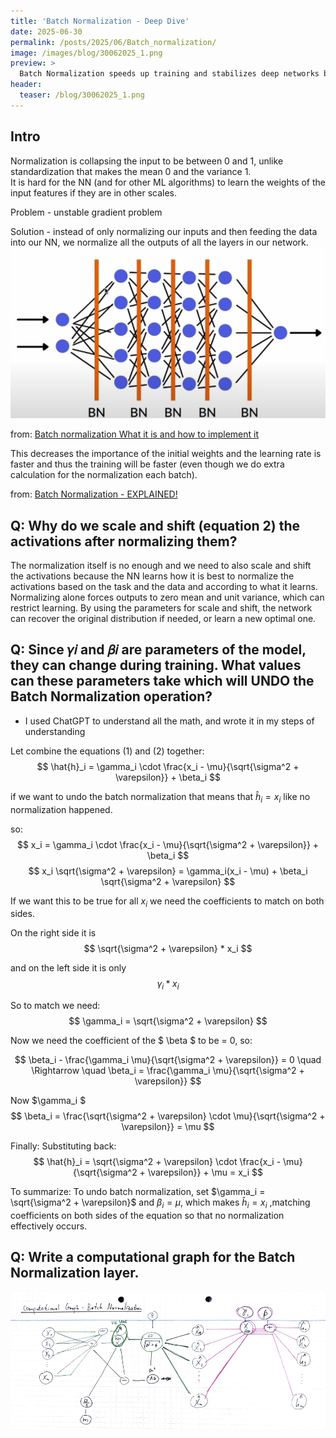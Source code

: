 ```yaml
---
title: 'Batch Normalization - Deep Dive'
date: 2025-06-30
permalink: /posts/2025/06/Batch_normalization/
image: /images/blog/30062025_1.png
preview: >
  Batch Normalization speeds up training and stabilizes deep networks by normalizing layer outputs, not just inputs. It's can also be canceled by some mathematical tricks.
header:
  teaser: /blog/30062025_1.png
---
```


## Intro
Normalization is collapsing the input to be between 0 and 1, unlike standardization that makes the mean 0 and the variance 1.  
It is hard for the NN (and for other ML algorithms) to learn the weights of the input features if they are in other scales.  

Problem - unstable gradient problem

Solution - instead of only normalizing our inputs and then feeding the data into our NN, we normalize all the outputs of all the layers in our network.  
![My helpful screenshot](/images/blog/30062025.png)

from: [Batch normalization What it is and how to implement it](https://www.youtube.com/watch?v=yXOMHOpbon8&ab_channel=AssemblyAI)  

This decreases the importance of the initial weights and the learning rate is faster and thus the training will be faster (even though we do extra calculation for the normalization each batch).  

from: [Batch Normalization - EXPLAINED!](https://www.youtube.com/watch?v=DtEq44FTPM4&ab_channel=CodeEmporium)

## Q: Why do we scale and shift (equation 2) the activations after normalizing them? 

The normalization itself is no enough and we need to also scale and shift the activations because the NN learns how it is best to normalize the activations based on the task and the data and according to what it learns. Normalizing alone forces outputs to zero mean and unit variance, which can restrict learning. By using the parameters for scale and shift, the network can recover the original distribution if needed, or learn a new optimal one.

## Q: Since 𝛾𝑖 and 𝛽𝑖 are parameters of the model, they can change during training. What values can these parameters take which will UNDO the Batch Normalization operation?

* I used ChatGPT to understand all the math, and wrote it in my steps of understanding

Let combine the equations (1) and (2) together:
$$
\hat{h}_i = \gamma_i \cdot \frac{x_i - \mu}{\sqrt{\sigma^2 + \varepsilon}} + \beta_i
$$

if we want to undo the batch normalization that means that  $\hat{h}_i = x_i$ like no normalization happened.

so:
$$
x_i = \gamma_i \cdot \frac{x_i - \mu}{\sqrt{\sigma^2 + \varepsilon}} + \beta_i
$$
$$
x_i \sqrt{\sigma^2 + \varepsilon} = \gamma_i(x_i - \mu) + \beta_i \sqrt{\sigma^2 + \varepsilon}
$$

If we want this to be true for all $x_i$ we need the coefficients to match on both sides.

On the right side it is 
$$
\sqrt{\sigma^2 + \varepsilon} * x_i
$$

and on the left side it is only 
$$
\gamma_i * x_i
$$

So to match we need:
$$
\gamma_i = \sqrt{\sigma^2 + \varepsilon}
$$

Now we need the coefficient of the $ \beta $ to be = 0, so:

$$
\beta_i - \frac{\gamma_i \mu}{\sqrt{\sigma^2 + \varepsilon}} = 0 \quad \Rightarrow \quad \beta_i = \frac{\gamma_i \mu}{\sqrt{\sigma^2 + \varepsilon}}
$$

Now  $\gamma_i $
$$
\beta_i = \frac{\sqrt{\sigma^2 + \varepsilon} \cdot \mu}{\sqrt{\sigma^2 + \varepsilon}} = \mu
$$

Finally:
Substituting back:
$$
\hat{h}_i = \sqrt{\sigma^2 + \varepsilon} \cdot \frac{x_i - \mu}{\sqrt{\sigma^2 + \varepsilon}} + \mu = x_i
$$

To summarize: To undo batch normalization, set $\gamma_i = \sqrt{\sigma^2 + \varepsilon}$ and $\beta_i = \mu$, which makes $\hat{h}_i = x_i$ ,matching coefficients on both sides of the equation so that no normalization effectively occurs.

## Q: Write a computational graph for the Batch Normalization layer.

![My helpful screenshot](/images/blog/30062025_1.png)
